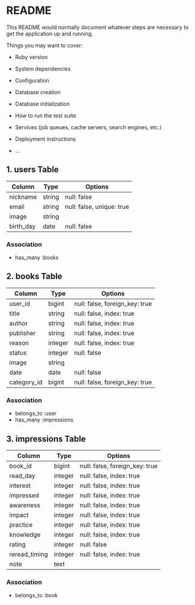 # README

This README would normally document whatever steps are necessary to get the
application up and running.

Things you may want to cover:

* Ruby version

* System dependencies

* Configuration

* Database creation

* Database initialization

* How to run the test suite

* Services (job queues, cache servers, search engines, etc.)

* Deployment instructions

* ...

## 1. users Table
|Column|Type|Options|
|------|----|-------|
|nickname|string|null: false|
|email|string|null: false, unique: true|
|image|string|
|birth_day|date|null: false|

### Association
- has_many :books

## 2. books Table
|Column|Type|Options|
|------|----|-------|
|user_id|bigint|null: false, foreign_key: true|
|title|string|null: false, index: true|
|author|string|null: false, index: true|
|publisher|string|null: false, index: true|
|reason|integer|null: false, index: true|
|status|integer|null: false|
|image|string|
|date|date|null: false|
|category_id|bigint|null: false, foreign_key: true|

### Association
- belongs_to :user
- has_many :impressions

## 3. impressions Table
|Column|Type|Options|
|------|----|-------|
|book_id|bigint|null: false, foreign_key: true|
|read_day|integer|null: false, index: true|
|interest|integer|null: false, index: true|
|impressed|integer|null: false, index: true|
|awareness|integer|null: false, index: true|
|impact|integer|null: false, index: true|
|practice|integer|null: false, index: true|
|knowledge|integer|null: false, index: true|
|rating|integer|null: false|
|reread_timing|integer|null: false, index: true|
|note|text|

### Association
- belongs_to :book




